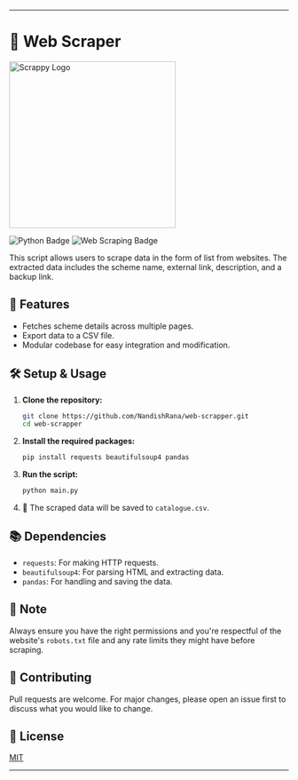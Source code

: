 
---

# 📜 Web Scraper

<img src="https://i.imgur.com/osWIuod.jpeg" alt="Scrappy Logo" width="300"/>


![Python Badge](https://img.shields.io/badge/python-%2314354C.svg?style=for-the-badge&logo=python&logoColor=white) ![Web Scraping Badge](https://img.shields.io/badge/Web%20Scraping-%23FF6F61.svg?style=for-the-badge)

This script allows users to scrape data in the form of list from websites. The extracted data includes the scheme name, external link, description, and a backup link.

## 🚀 Features

- Fetches scheme details across multiple pages.
- Export data to a CSV file.
- Modular codebase for easy integration and modification.

## 🛠️ Setup & Usage

1. **Clone the repository:**
    ```bash
    git clone https://github.com/NandishRana/web-scrapper.git
    cd web-scrapper
    ```

2. **Install the required packages:**
    ```bash
    pip install requests beautifulsoup4 pandas
    ```

3. **Run the script:**
    ```bash
    python main.py
    ```

4. 🎉 The scraped data will be saved to `catalogue.csv`.

## 📚 Dependencies

- `requests`: For making HTTP requests.
- `beautifulsoup4`: For parsing HTML and extracting data.
- `pandas`: For handling and saving the data.

## 📝 Note

Always ensure you have the right permissions and you're respectful of the website's `robots.txt` file and any rate limits they might have before scraping.

## 🤝 Contributing

Pull requests are welcome. For major changes, please open an issue first to discuss what you would like to change.

## 📄 License

[MIT](https://choosealicense.com/licenses/mit/)

---
